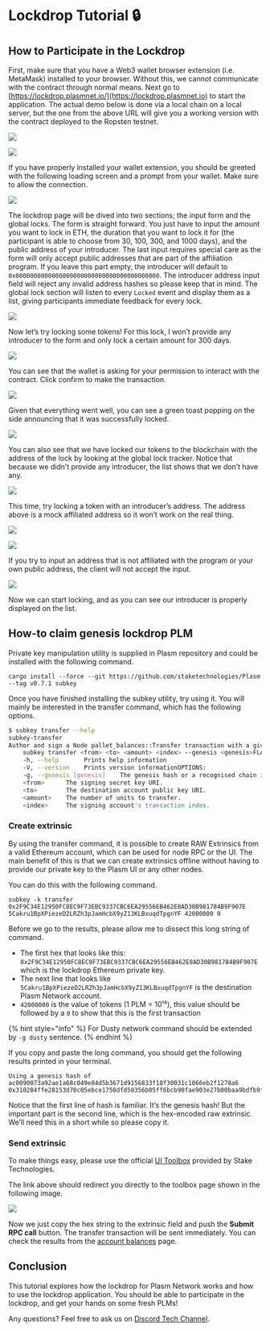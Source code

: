 # Lockdrop Tutorial 🔒

## How to Participate in the Lockdrop

First, make sure that you have a Web3 wallet browser extension \(i.e. MetaMask\) installed to your browser. Without this, we cannot communicate with the contract through normal means. Next go to [https://lockdrop.plasmnet.io/](https://lockdrop.plasmnet.io) to start the application. The actual demo below is done via a local chain on a local server, but the one from the above URL will give you a working version with the contract deployed to the Ropsten testnet. 

![](../.gitbook/assets/sukurnshotto-2020-05-31-190014png.png)

![](../.gitbook/assets/sukurnshotto-2020-05-31-190058png.png)

If you have properly installed your wallet extension, you should be greeted with the following loading screen and a prompt from your wallet. Make sure to allow the connection.

![](../.gitbook/assets/sukurnshotto-2020-05-31-190155png.png)

The lockdrop page will be dived into two sections; the input form and the global locks. The form is straight forward. You just have to input the amount you want to lock in ETH, the duration that you want to lock it for \(the participant is able to choose from 30, 100, 300, and 1000 days\), and the public address of your introducer. The last input requires special care as the form will only accept public addresses that are part of the affiliation program. If you leave this part empty, the introducer will default to `0x0000000000000000000000000000000000000000`. The introducer address input field will reject any invalid address hashes so please keep that in mind. The global lock section will listen to every `Locked` event and display them as a list, giving participants immediate feedback for every lock.

![](../.gitbook/assets/sukurnshotto-2020-05-31-190257png.png)

Now let’s try locking some tokens! For this lock, I won’t provide any introducer to the form and only lock a certain amount for 300 days.

![](../.gitbook/assets/sukurnshotto-2020-05-31-190332png.png)

You can see that the wallet is asking for your permission to interact with the contract. Click confirm to make the transaction.

![](../.gitbook/assets/sukurnshotto-2020-05-31-190404png.png)

Given that everything went well, you can see a green toast popping on the side announcing that it was successfully locked.

![](../.gitbook/assets/sukurnshotto-2020-05-31-190439png.png)

You can also see that we have locked our tokens to the blockchain with the address of the lock by looking at the global lock tracker. Notice that because we didn’t provide any introducer, the list shows that we don’t have any.

![](../.gitbook/assets/sukurnshotto-2020-05-31-190942png.png)

This time, try locking a token with an introducer’s address. The address above is a mock affiliated address so it won’t work on the real thing.

![](../.gitbook/assets/sukurnshotto-2020-05-31-191025png.png)

![](../.gitbook/assets/sukurnshotto-2020-05-31-191057png%20%281%29.png)

If you try to input an address that is not affiliated with the program or your own public address, the client will not accept the input.

![](../.gitbook/assets/sukurnshotto-2020-05-31-191136png.png)

Now we can start locking, and as you can see our introducer is properly displayed on the list.

## How-to claim genesis lockdrop PLM

Private key manipulation utility is supplied in Plasm repository and could be installed with the following command.

```text
cargo install --force --git https://github.com/staketechnologies/Plasm --tag v0.7.1 subkey 
```

Once you have finished installing the subkey utility, try using it. You will mainly be interested in the transfer command, which has the following options.

```bash
$ subkey transfer --help
subkey-transfer 
Author and sign a Node pallet_balances::Transfer transaction with a given (secret) keyUSAGE:
    subkey transfer <from> <to> <amount> <index> --genesis <genesis>FLAGS:
    -h, --help       Prints help information
    -V, --version    Prints version informationOPTIONS:
    -g, --genesis [genesis]    The genesis hash or a recognised chain identifier (plasm, dusty).ARGS:
    <from>      The signing secret key URI.
    <to>        The destination account public key URI.
    <amount>    The number of units to transfer.
    <index>     The signing account's transaction index.
```

### Create extrinsic

By using the transfer command, it is possible to create RAW Extrinsics from a valid Ethereum account, which can be used for node RPC or the UI. The main benefit of this is that we can create extrinsics offline without having to provide our private key to the Plasm UI or any other nodes.

You can do this with the following command.

```text
subkey -k transfer 0x2F9C34E12950FC8EC9F73EBC9337CBC6EA29556EB462E8AD30B981784B9F907E 5Cakru1BpXPiezeD2LRZh3pJamHcbX9yZ13KLBxuqdTpgnYF 42000000 0
```

Before we go to the results, please allow me to dissect this long string of command.

* The first hex that looks like this: `0x2F9C34E12950FC8EC9F73EBC9337CBC6EA29556EB462E8AD30B981784B9F907E` which is the lockdrop Ethereum private key.
* The next line that looks like `5Cakru1BpXPiezeD2LRZh3pJamHcbX9yZ13KLBxuqdTpgnYF` is the destination Plasm Network account.
* `42000000` is the value of tokens \(1 PLM = 10¹⁵\), this value should be followed by a `0` to show that this is the first transaction

{% hint style="info" %}
For Dusty network command should be extended by `-g dusty` sentence.
{% endhint %}

If you copy and paste the long command, you should get the following results printed in your terminal.

```text
Using a genesis hash of ac0090073a92ae1a68c049e84d5b3671d9156833f18f30031c1066eb2f1278a6
0x310284ffe28153d70c05ebce1758dfd58356b05ff6bcb90fae903e27b00baa9bdfb9fd2f0210c5ecce7198b3adf13dece166a277890c189c05e5e061240cfacd8b9e2e9b497be46283d20ae801c784e1ec962a64644508b5e492c4bdb1932f202bbdbb63db010000000300ff16eb796bee0c857db3d646ee7070252707aec0c7d82b2eda856632f6a2306a58a10f
```

Notice that the first line of hash is familiar. It’s the genesis hash! But the important part is the second line, which is the hex-encoded raw extrinsic. We’ll need this in a short while so please copy it.

### Send extrinsic

To make things easy, please use the official [UI Toolbox](https://apps.plasmnet.io/#/toolbox) provided by Stake Technologies.

The link above should redirect you directly to the toolbox page shown in the following image.

![](../.gitbook/assets/sukurnshotto-2020-05-31-191447png.png)

Now we just copy the hex string to the extrinsic field and push the **Submit RPC call** button. The transfer transaction will be sent immediately. You can check the results from the [account balances](https://apps.plasmnet.io/#/accounts) page.

## Conclusion

This tutorial explores how the lockdrop for Plasm Network works and how to use the lockdrop application.  You should be able to participate in the lockdrop, and get your hands on some fresh PLMs!

Any questions? Feel free  to ask us on [Discord Tech Channel](https://discord.gg/Z3nC9U4).

